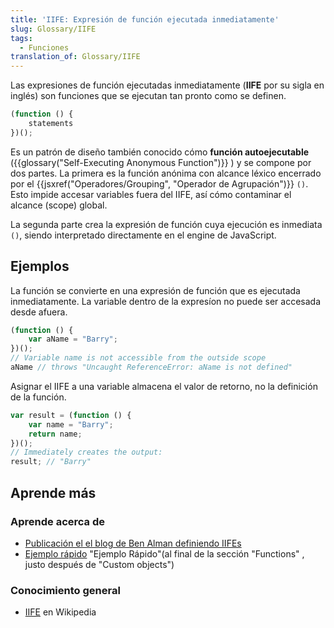 ```yaml
---
title: 'IIFE: Expresión de función ejecutada inmediatamente'
slug: Glossary/IIFE
tags:
  - Funciones
translation_of: Glossary/IIFE
---
```


Las expresiones de función ejecutadas inmediatamente (**IIFE** por su sigla en inglés) son funciones que se ejecutan tan pronto como se definen.

```js
(function () {
    statements
})();
```

Es un patrón de diseño también conocido cómo **función autoejecutable** ({{glossary("Self-Executing Anonymous Function")}} ) y se compone por dos partes. La primera es la función anónima con alcance léxico encerrado por el {{jsxref("Operadores/Grouping", "Operador de Agrupación")}} `()`. Esto impide accesar variables fuera del IIFE, así cómo contaminar el alcance (scope) global.

La segunda parte crea la expresión de función cuya ejecución es inmediata `()`, siendo interpretado directamente en el engine de JavaScript.

## Ejemplos

La función se convierte en una expresión de función que es ejecutada inmediatamente. La variable dentro de la expresíon no puede ser accesada desde afuera.

```js
(function () {
    var aName = "Barry";
})();
// Variable name is not accessible from the outside scope
aName // throws "Uncaught ReferenceError: aName is not defined"
```

Asignar el IIFE a una variable almacena el valor de retorno, no la definición de la función.

```js
var result = (function () {
    var name = "Barry";
    return name;
})();
// Immediately creates the output:
result; // "Barry"
```

## Aprende más

### Aprende acerca de

- [Publicación el el blog de Ben Alman definiendo IIFEs](http://benalman.com/news/2010/11/immediately-invoked-function-expression/)
- [Ejemplo rápido](/es/docs/Web/JavaScript/A_re-introduction_to_JavaScript#Functions) "Ejemplo Rápido"(al final de la sección "Functions" , justo después de "Custom objects")

### Conocimiento general

- [IIFE](https://es.wikipedia.org/wiki/Immediately-invoked_function_expression) en Wikipedia
